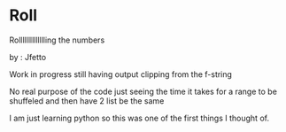 # Roll
Rolllllllllllllling the numbers 

by : Jfetto 

Work in progress still having output clipping from the f-string


No real purpose of the code just seeing the time it takes for a range to be shuffeled and then have 2 list be the same 

I am just learning python so this was one of the first things I thought of. 

